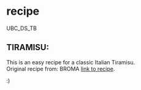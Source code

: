 # recipe
UBC_DS_TB

## TIRAMISU:
This is an easy recipe for a classic Italian Tiramisu.<br>
Original recipe from: BROMA [link to recipe](https://bromabakery.com/classic-tiramisu/). 

:)
